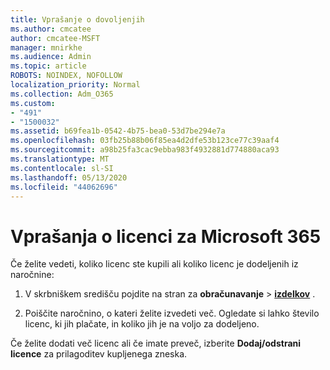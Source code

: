 ```yaml
---
title: Vprašanje o dovoljenjih
ms.author: cmcatee
author: cmcatee-MSFT
manager: mnirkhe
ms.audience: Admin
ms.topic: article
ROBOTS: NOINDEX, NOFOLLOW
localization_priority: Normal
ms.collection: Adm_O365
ms.custom:
- "491"
- "1500032"
ms.assetid: b69fea1b-0542-4b75-bea0-53d7be294e7a
ms.openlocfilehash: 03fb25b88b06f85ea4d2dfe53b123ce77c39aaf4
ms.sourcegitcommit: a98b25fa3cac9ebba983f4932881d774880aca93
ms.translationtype: MT
ms.contentlocale: sl-SI
ms.lasthandoff: 05/13/2020
ms.locfileid: "44062696"
---
```

# <a name="questions-about-your-microsoft-365-license"></a>Vprašanja o licenci za Microsoft 365

Če želite vedeti, koliko licenc ste kupili ali koliko licenc je dodeljenih iz naročnine:
  
1. V skrbniškem središču pojdite na stran za **obračunavanje** \> **[izdelkov](https://go.microsoft.com/fwlink/p/?linkid=842054)** .

2. Poiščite naročnino, o kateri želite izvedeti več. Ogledate si lahko število licenc, ki jih plačate, in koliko jih je na voljo za dodeljeno.

Če želite dodati več licenc ali če imate preveč, izberite **Dodaj/odstrani licence** za prilagoditev kupljenega zneska.